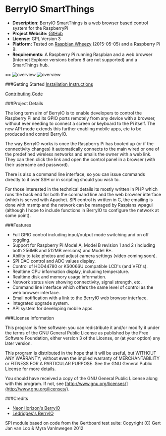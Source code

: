 BerryIO SmartThings
=======

- **Description:** BerryIO SmartThings is a web browser based control system for the RaspberryPi
- **Project Website:** [GitHub](https://github.com/nicholaswilde/berryio-smartthings)
- **License:** GPL Version 3
- **Platform:** Tested on [Raspbian Wheezy](https://www.raspberrypi.org/downloads/raspbian/) (2015-05-05) and a Raspberry Pi B.
- **Requirements:** A Raspberry Pi running Raspbian and a web browser (Internet Explorer versions before 8 are not supported) and a SmartThings hub.

==
![overview](https://raw.githubusercontent.com/nicholaswilde/berryio-smartthings/master/art/screenshot.png)
![overview](https://raw.githubusercontent.com/nicholaswilde/berryio-smartthings/master/art/screenshot-berryio.png)

###Getting Started
[Installation Instructions](https://github.com/mauricetheferret/berryio-smartthings/wiki/Installation)

[Contributing Code](https://github.com/nicholaswilde/berryio-smartthings/blob/master/CONTRIBUTING_CODE)

###Project Details

The long term aim of BerryIO is to enable developers to control the Raspberry Pi and its GPIO ports remotely from any device with a browser, without ever needing to connect a screen or keyboard to the Pi itself. The new API mode extends this further enabling mobile apps, etc to be produced and control BerryIO.

The way BerryIO works is once the Raspberry Pi has booted up (or if the connectivity changes) it automatically connects to the main wired or one of the predefined wireless networks and emails the owner with a web link. They can then click the link and open the control panel in a browser (with their username and password).

There is also a command line interface, so you can issue commands directly to it over SSH or in scripting should you wish to.

For those interested in the technical details its mostly written in PHP which runs the back end for both the command line and the web browser interface (which is served with Apache). SPI control is written in C, the emailing is done with msmtp and the network can be managed by Raspians wpagui (although I hope to include functions in BerryIO to configure the network at some point).


###Features
- Full GPIO control including input/output mode switching and on off toggling.
- Support for Raspberry Pi Model A, Model B revision 1 and 2 (including both 256MB and 512MB versions) and Model B+.
- Ability to take photos and adjust camera settings (video coming soon).
- SPI DAC control and ADC values display.
- Control of HDD44780 or KS0066U compatible LCD's (and VFD's).
- Realtime CPU information display, including temperature.
- Realtime disk and memory usage information.
- Network status view showing connectivity, signal strength, etc.
- Command line interface which offers the same level of control as the web browser interface.
- Email notification with a link to the BerryIO web browser interface.
- Integrated upgrade system.
- API system for developing mobile apps.


###License Information

This program is free software: you can redistribute it and/or modify it under the terms of the GNU General Public License as published by the Free Software Foundation, either version 3 of the License, or (at your option) any later version.

This program is distributed in the hope that it will be useful, but WITHOUT ANY WARRANTY; without even the implied warranty of MERCHANTABILITY or FITNESS FOR A PARTICULAR PURPOSE.  See the GNU General Public License for more details.

You should have received a copy of the GNU General Public License along with this program.  If not, see [http://www.gnu.org/licenses/](http://www.gnu.org/licenses/).

###Credits

- [NeonHorizon's BerryIO](https://github.com/NeonHorizon/berryio)
- [Ledridges's BerryIO](https://github.com/Ledridge/berryio)

SPI module based on code from the Gertboard test suite:
Copyright (C) Gert Jan van Loo & Myra VanInwegen 2012

